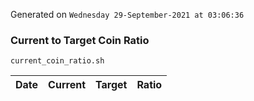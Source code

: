 Generated on `Wednesday 29-September-2021 at 03:06:36`

### Current to Target Coin Ratio
`current_coin_ratio.sh`

Date|Current|Target|Ratio
---|---|---|---
